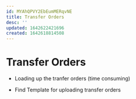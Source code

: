 ```yaml
---
id: MYAhQPVY2EbEumMERqvNE
title: Transfer Orders
desc: ''
updated: 1642622421696
created: 1642618814508
---
```


# Transfer Orders

- Loading up the tranfer orders (time consuming)

- Find Template for uploading transfer orders

